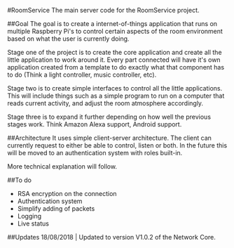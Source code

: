#RoomService
The main server code for the RoomService project.

##Goal
The goal is to create a internet-of-things application that runs on multiple Raspberry Pi's to control certain aspects of the room environment based on what the user is currently doing.

Stage one of the project is to create the core application and create all the little application to work around it. Every part connected will have it's own application created from a template to do exactly what that component has to do (Think a light controller, music controller, etc).

Stage two is to create simple interfaces to control all the little applications. This will include things such as a simple program to run on a computer that reads current activity, and adjust the room atmosphere accordingly.

Stage three is to expand it further depending on how well the previous stages work. Think Amazon Alexa support, Android support.

##Architecture
It uses simple client-server architecture. The client can currently request to either be able to control, listen or both. In the future this will be moved to an authentication system with roles built-in.

More technical explanation will follow.

##To do
- RSA encryption on the connection
- Authentication system
- Simplify adding of packets
- Logging
- Live status

##Updates
18/08/2018 | Updated to version V1.0.2 of the Network Core.
